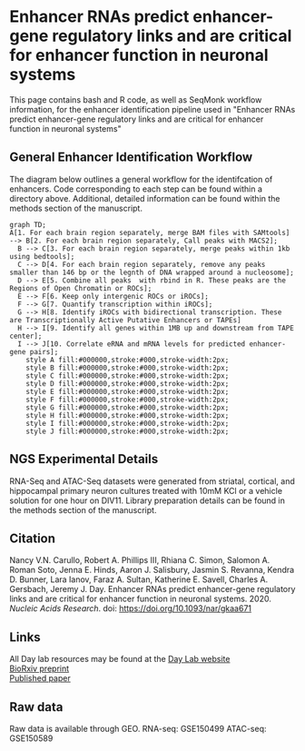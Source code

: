# **Enhancer RNAs predict enhancer-gene regulatory links and are critical for enhancer function in neuronal systems**


This page contains bash and R code, as well as SeqMonk workflow information, for the enhancer identification pipeline used in "Enhancer RNAs predict enhancer-gene regulatory links and are critical for enhancer function in neuronal systems"  


## **General Enhancer Identification Workflow**

The diagram below outlines a general workflow for the identifcation of enhancers. Code corresponding to each step can be found within a directory above. Additional, detailed information can be found within the methods section of the manuscript. 

```mermaid
graph TD;
A[1. For each brain region separately, merge BAM files with SAMtools] --> B[2. For each brain region separately, Call peaks with MACS2];
  B --> C[3. For each brain region separately, merge peaks within 1kb using bedtools];
  C --> D[4. For each brain region separately, remove any peaks smaller than 146 bp or the legnth of DNA wrapped around a nucleosome];
  D --> E[5. Combine all peaks  with rbind in R. These peaks are the Regions of Open Chromatin or ROCs];
  E --> F[6. Keep only intergenic ROCs or iROCs];
  F --> G[7. Quantify transcription within iROCs];
  G --> H[8. Identify iROCs with bidirectional transcription. These are Transcriptionally Active Putative Enhancers or TAPEs]
  H --> I[9. Identify all genes within 1MB up and downstream from TAPE center];
  I --> J[10. Correlate eRNA and mRNA levels for predicted enhancer-gene pairs];
	style A fill:#000000,stroke:#000,stroke-width:2px;	
	style B fill:#000000,stroke:#000,stroke-width:2px;	
	style C fill:#000000,stroke:#000,stroke-width:2px;	
	style D fill:#000000,stroke:#000,stroke-width:2px;	
	style E fill:#000000,stroke:#000,stroke-width:2px;	
	style F fill:#000000,stroke:#000,stroke-width:2px;	
	style G fill:#000000,stroke:#000,stroke-width:2px;	
	style H fill:#000000,stroke:#000,stroke-width:2px;	
	style I fill:#000000,stroke:#000,stroke-width:2px;
	style J fill:#000000,stroke:#000,stroke-width:2px;	
```

## **NGS Experimental Details**

RNA-Seq and ATAC-Seq datasets were generated from striatal, cortical, and hippocampal primary neuron cultures treated with 10mM KCl or a vehicle solution for one hour on DIV11. Library preparation details can be found in the methods section of the manuscript. 

## **Citation**

Nancy V.N. Carullo, Robert A. Phillips III, Rhiana C. Simon, Salomon A. Roman Soto, Jenna E. Hinds, Aaron J. Salisbury, Jasmin S. Revanna, Kendra D. Bunner, Lara Ianov, Faraz A. Sultan, Katherine E. Savell, Charles A. Gersbach, Jeremy J. Day. Enhancer RNAs predict enhancer-gene regulatory links and are critical for enhancer function in neuronal systems. 2020. *Nucleic Acids Research*. doi: https://doi.org/10.1093/nar/gkaa671


## **Links**

All Day lab resources may be found at the [Day Lab website](http://day-lab.org/resources)  
[BioRxiv preprint](https://www.biorxiv.org/content/10.1101/270967v3)  
[Published paper](https://academic.oup.com/nar/advance-article/doi/10.1093/nar/gkaa671/5893972)

## **Raw data**

Raw data is available through GEO.
RNA-seq: GSE150499
ATAC-seq: GSE150589

